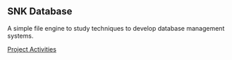 ## SNK Database

A simple file engine to study techniques to develop database management systems.



[Project Activities](https://github.com/ggustavo/SNK-DB/projects/1?fullscreen=true)


